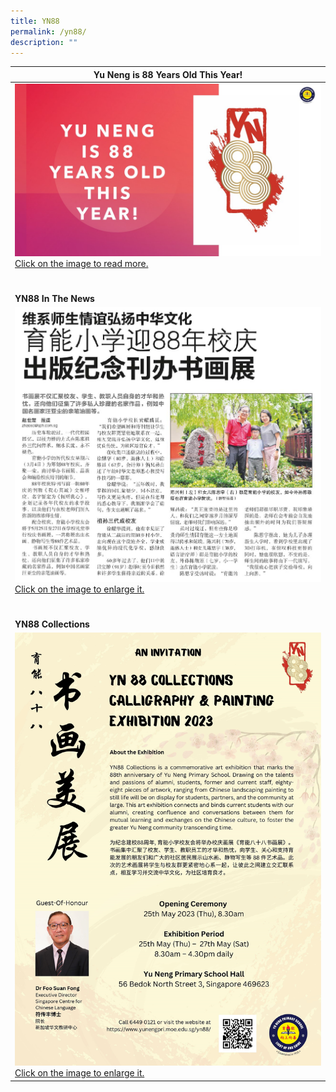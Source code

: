 ```yaml
---
title: YN88
permalink: /yn88/
description: ""
---
```

| Yu Neng is 88 Years Old This Year! |
| -------- | 
| <a href="https://heyzine.com/flip-book/5e121b992a.html"><img src="/images/YN88%20logo%20v2.jpg"/>Click on the image to read more.</a>| 
| <br><br><b>YN88 In The News</b>| 
| <a href="/images/YN88%20paper%20article.png"><img src="/images/YN88%20paper%20article.png"/>Click on the image to enlarge it.</a> |
|<br><br><b>YN88 Collections</b>|
| <a href="/images/YN88%20Collections.jpg"><img src="/images/YN88%20Collections.jpg"/>Click on the image to enlarge it.</a> |

